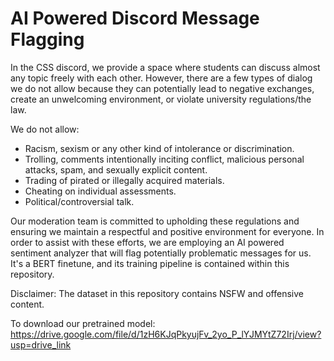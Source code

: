 # AI Powered Discord Message Flagging

In the CSS discord, we provide a space where students can discuss almost any topic freely with each other. However, there are a few types of dialog we do not allow because they can potentially lead to negative exchanges, create an unwelcoming environment, or violate university regulations/the law.

We do not allow:
- Racism, sexism or any other kind of intolerance or discrimination.
- Trolling, comments intentionally inciting conflict, malicious personal attacks, spam, and sexually explicit content.
- Trading of pirated or illegally acquired materials.
- Cheating on individual assessments.
- Political/controversial talk.

Our moderation team is committed to upholding these regulations and ensuring we maintain a respectful and positive environment for everyone. In order to assist with these efforts, we are employing an AI powered sentiment analyzer that will flag potentially problematic messages for us. It's a BERT finetune, and its training pipeline is contained within this repository.

Disclaimer: The dataset in this repository contains NSFW and offensive content.

To download our pretrained model: https://drive.google.com/file/d/1zH6KJqPkyujFv_2yo_P_lYJMYtZ72Irj/view?usp=drive_link